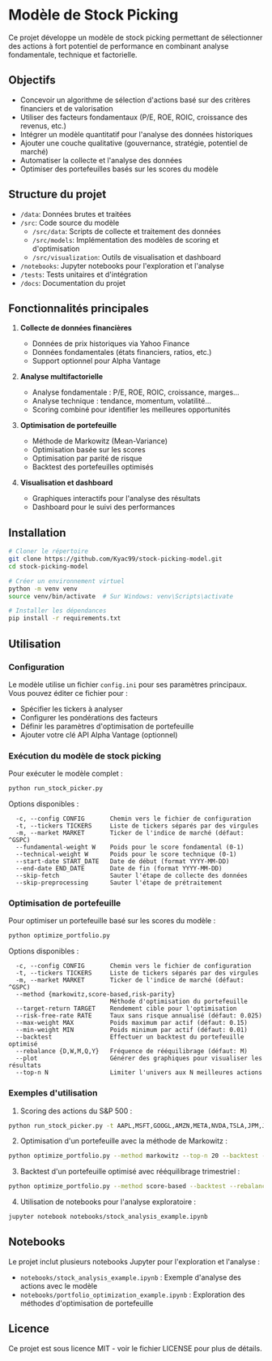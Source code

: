 # Modèle de Stock Picking

Ce projet développe un modèle de stock picking permettant de sélectionner des actions à fort potentiel de performance en combinant analyse fondamentale, technique et factorielle.

## Objectifs

- Concevoir un algorithme de sélection d'actions basé sur des critères financiers et de valorisation
- Utiliser des facteurs fondamentaux (P/E, ROE, ROIC, croissance des revenus, etc.)
- Intégrer un modèle quantitatif pour l'analyse des données historiques
- Ajouter une couche qualitative (gouvernance, stratégie, potentiel de marché)
- Automatiser la collecte et l'analyse des données
- Optimiser des portefeuilles basés sur les scores du modèle

## Structure du projet

- `/data`: Données brutes et traitées
- `/src`: Code source du modèle
  - `/src/data`: Scripts de collecte et traitement des données
  - `/src/models`: Implémentation des modèles de scoring et d'optimisation
  - `/src/visualization`: Outils de visualisation et dashboard
- `/notebooks`: Jupyter notebooks pour l'exploration et l'analyse
- `/tests`: Tests unitaires et d'intégration
- `/docs`: Documentation du projet

## Fonctionnalités principales

1. **Collecte de données financières**
   - Données de prix historiques via Yahoo Finance
   - Données fondamentales (états financiers, ratios, etc.)
   - Support optionnel pour Alpha Vantage

2. **Analyse multifactorielle**
   - Analyse fondamentale : P/E, ROE, ROIC, croissance, marges...
   - Analyse technique : tendance, momentum, volatilité...
   - Scoring combiné pour identifier les meilleures opportunités

3. **Optimisation de portefeuille**
   - Méthode de Markowitz (Mean-Variance)
   - Optimisation basée sur les scores
   - Optimisation par parité de risque
   - Backtest des portefeuilles optimisés

4. **Visualisation et dashboard**
   - Graphiques interactifs pour l'analyse des résultats
   - Dashboard pour le suivi des performances

## Installation

```bash
# Cloner le répertoire
git clone https://github.com/Kyac99/stock-picking-model.git
cd stock-picking-model

# Créer un environnement virtuel
python -m venv venv
source venv/bin/activate  # Sur Windows: venv\Scripts\activate

# Installer les dépendances
pip install -r requirements.txt
```

## Utilisation

### Configuration

Le modèle utilise un fichier `config.ini` pour ses paramètres principaux. Vous pouvez éditer ce fichier pour :

- Spécifier les tickers à analyser
- Configurer les pondérations des facteurs
- Définir les paramètres d'optimisation de portefeuille
- Ajouter votre clé API Alpha Vantage (optionnel)

### Exécution du modèle de stock picking

Pour exécuter le modèle complet :

```bash
python run_stock_picker.py
```

Options disponibles :
```
  -c, --config CONFIG       Chemin vers le fichier de configuration
  -t, --tickers TICKERS     Liste de tickers séparés par des virgules
  -m, --market MARKET       Ticker de l'indice de marché (défaut: ^GSPC)
  --fundamental-weight W    Poids pour le score fondamental (0-1)
  --technical-weight W      Poids pour le score technique (0-1)
  --start-date START_DATE   Date de début (format YYYY-MM-DD)
  --end-date END_DATE       Date de fin (format YYYY-MM-DD)
  --skip-fetch              Sauter l'étape de collecte des données
  --skip-preprocessing      Sauter l'étape de prétraitement
```

### Optimisation de portefeuille

Pour optimiser un portefeuille basé sur les scores du modèle :

```bash
python optimize_portfolio.py
```

Options disponibles :
```
  -c, --config CONFIG       Chemin vers le fichier de configuration
  -t, --tickers TICKERS     Liste de tickers séparés par des virgules
  -m, --market MARKET       Ticker de l'indice de marché (défaut: ^GSPC)
  --method {markowitz,score-based,risk-parity}
                            Méthode d'optimisation du portefeuille
  --target-return TARGET    Rendement cible pour l'optimisation
  --risk-free-rate RATE     Taux sans risque annualisé (défaut: 0.025)
  --max-weight MAX          Poids maximum par actif (défaut: 0.15)
  --min-weight MIN          Poids minimum par actif (défaut: 0.01)
  --backtest                Effectuer un backtest du portefeuille optimisé
  --rebalance {D,W,M,Q,Y}   Fréquence de rééquilibrage (défaut: M)
  --plot                    Générer des graphiques pour visualiser les résultats
  --top-n N                 Limiter l'univers aux N meilleures actions
```

### Exemples d'utilisation

1. Scoring des actions du S&P 500 :

```bash
python run_stock_picker.py -t AAPL,MSFT,GOOGL,AMZN,META,NVDA,TSLA,JPM,JNJ,V
```

2. Optimisation d'un portefeuille avec la méthode de Markowitz :

```bash
python optimize_portfolio.py --method markowitz --top-n 20 --backtest --plot
```

3. Backtest d'un portefeuille optimisé avec rééquilibrage trimestriel :

```bash
python optimize_portfolio.py --method score-based --backtest --rebalance Q --plot
```

4. Utilisation de notebooks pour l'analyse exploratoire :

```bash
jupyter notebook notebooks/stock_analysis_example.ipynb
```

## Notebooks

Le projet inclut plusieurs notebooks Jupyter pour l'exploration et l'analyse :

- `notebooks/stock_analysis_example.ipynb` : Exemple d'analyse des actions avec le modèle
- `notebooks/portfolio_optimization_example.ipynb` : Exploration des méthodes d'optimisation de portefeuille

## Licence

Ce projet est sous licence MIT - voir le fichier LICENSE pour plus de détails.
